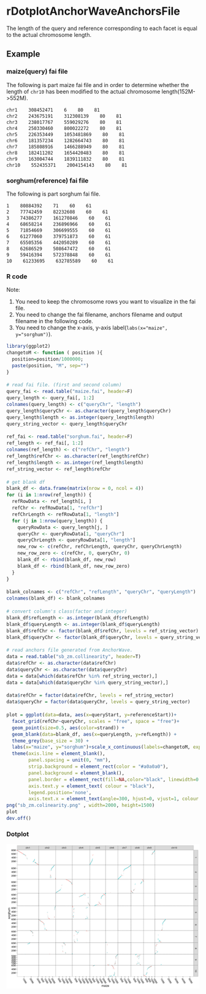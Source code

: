 # rDotplotAnchorWaveAnchorsFile

The length of the query and reference corresponding to each facet is equal to the actual chromosome length.

## Example

### maize(query) fai file

The following is part maize fai file and in order to determine whether the length of `chr10` has been modified to the actual chromosome length(152M->552M).

```text
chr1    308452471    6    80    81
chr2    243675191    312308139    80    81
chr3    238017767    559029276    80    81
chr4    250330460    800022272    80    81
chr5    226353449    1053481869    80    81
chr6    181357234    1282664743    80    81
chr7    185808916    1466288949    80    81
chr8    182411202    1654420483    80    81
chr9    163004744    1839111832    80    81
chr10    552435371    2004154143    80    81
```

### sorghum(reference) fai file

The following is part sorghum fai file.

```text
1    80884392    71    60    61
2    77742459    82232608    60    61
3    74386277    161270846    60    61
4    68658214    236896966    60    61
5    71854669    306699555    60    61
6    61277060    379751873    60    61
7    65505356    442050289    60    61
8    62686529    508647472    60    61
9    59416394    572378848    60    61
10    61233695    632785589    60    61
```

### R code

Note:

1. You need to keep the chromosome rows you want to visualize in the fai file.
2. You need to change the fai filename, anchors filename and output filename in the following code.
3. You need to change the x-axis, y-axis label(`labs(x="maize", y="sorghum")`).

```R
library(ggplot2)
changetoM <- function ( position ){
  position=position/1000000;
  paste(position, "M", sep="")
}

# read fai file. (first and second column)
query_fai <- read.table("maize.fai", header=F)
query_length <- query_fai[, 1:2]
colnames(query_length) <- c("queryChr", "length")
query_length$queryChr <- as.character(query_length$queryChr)
query_length$length <- as.integer(query_length$length)
query_string_vector <- query_length$queryChr

ref_fai <- read.table("sorghum.fai", header=F)
ref_length <- ref_fai[, 1:2]
colnames(ref_length) <- c("refChr", "length")
ref_length$refChr <- as.character(ref_length$refChr)
ref_length$length <- as.integer(ref_length$length)
ref_string_vector <- ref_length$refChr

# get blank df
blank_df <- data.frame(matrix(nrow = 0, ncol = 4))
for (i in 1:nrow(ref_length)) {
  refRowData <- ref_length[i, ]
  refChr <- refRowData[1, "refChr"]
  refChrLength <- refRowData[1, "length"]
  for (j in 1:nrow(query_length)) {
    queryRowData <- query_length[j, ]
    queryChr <- queryRowData[1, "queryChr"]
    queryChrLength <- queryRowData[1, "length"]
    new_row <- c(refChr, refChrLength, queryChr, queryChrLength)
    new_row_zero <- c(refChr, 0, queryChr, 0)
    blank_df <- rbind(blank_df, new_row)
    blank_df <- rbind(blank_df, new_row_zero)
  }
}

blank_colnames <- c("refChr", "refLength", "queryChr", "queryLength")
colnames(blank_df) <- blank_colnames

# convert column's class(factor and integer)
blank_df$refLength <- as.integer(blank_df$refLength)
blank_df$queryLength <- as.integer(blank_df$queryLength)
blank_df$refChr <- factor(blank_df$refChr, levels = ref_string_vector)
blank_df$queryChr <- factor(blank_df$queryChr, levels = query_string_vector)

# read anchors file generated from AnchorWave.
data = read.table("sb_zm.collinearity", header=T)
data$refChr <- as.character(data$refChr)
data$queryChr <- as.character(data$queryChr)
data = data[which(data$refChr %in% ref_string_vector),]
data = data[which(data$queryChr %in% query_string_vector),]

data$refChr = factor(data$refChr, levels = ref_string_vector)
data$queryChr = factor(data$queryChr, levels = query_string_vector)

plot = ggplot(data=data, aes(x=queryStart, y=referenceStart))+
  facet_grid(refChr~queryChr, scales = "free", space = "free")+
  geom_point(size=0.5, aes(color=strand)) + 
  geom_blank(data=blank_df, aes(x=queryLength, y=refLength)) +
  theme_grey(base_size = 30) +
  labs(x="maize", y="sorghum")+scale_x_continuous(labels=changetoM, expand=c(0, 0)) + scale_y_continuous(labels=changetoM, expand=c(0, 0)) +
  theme(axis.line = element_blank(),
        panel.spacing = unit(0, "mm"),
        strip.background = element_rect(color = "#a0a0a0"),
        panel.background = element_blank(),
        panel.border = element_rect(fill=NA,color="black", linewidth=0.5, linetype="solid"),
        axis.text.y = element_text( colour = "black"),
        legend.position='none',
        axis.text.x = element_text(angle=300, hjust=0, vjust=1, colour = "black") )
png("sb_zm.colinearity.png" , width=2000, height=1500)
plot
dev.off()
```

### Dotplot

<p align="center">
<img src="./sb_zm.colinearity.png" alt= sb_zm.collinearity.png width="800px" background-color="#ffffff" />
</p>
